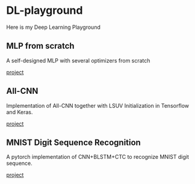 # DL-playground
Here is my Deep Learning Playground

## MLP from scratch

A self-designed MLP with several optimizers from scratch

[project](https://github.com/PAN001/MLP-scratch)

## All-CNN

Implementation of All-CNN together with LSUV Initialization in Tensorflow and Keras.

[project](https://github.com/PAN001/All-CNN)

## MNIST Digit Sequence Recognition

A pytorch implementation of CNN+BLSTM+CTC to recognize MNIST digit sequence.

[project](https://github.com/PAN001/MNIST-digit-sequence-recognition)
